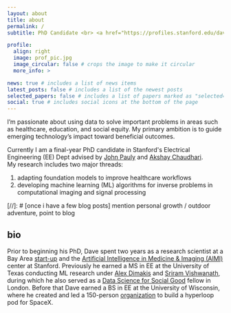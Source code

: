 ```yaml
---
layout: about
title: about
permalink: /
subtitle: PhD Candidate <br> <a href="https://profiles.stanford.edu/dave-van-veen/">Stanford University</a> 

profile:
  align: right
  image: prof_pic.jpg
  image_circular: false # crops the image to make it circular
  more_info: >

news: true # includes a list of news items
latest_posts: false # includes a list of the newest posts
selected_papers: false # includes a list of papers marked as "selected={true}"
social: true # includes social icons at the bottom of the page
---
```


I’m passionate about using data to solve important problems in areas such as healthcare, education, and social equity. My primary ambition is to guide emerging technology’s impact toward beneficial outcomes.

Currently I am a final-year PhD candidate in Stanford's Electrical Engineering (EE) Dept advised by <a href="https://web.stanford.edu/~pauly/">John Pauly</a> and <a href="https://profiles.stanford.edu/akshay-chaudhari">Akshay Chaudhari</a>.<br>
My research includes two major threads:
1. adapting foundation models to improve healthcare workflows
2. developing machine learning (ML) algorithms for inverse problems in computational imaging and signal processing

[//]: # [once i have a few blog posts] mention personal growth / outdoor adventure, point to blog

## bio
Prior to beginning his PhD, Dave spent two years as a research scientist at a Bay Area <a href="https://subtlemedical.com/">start-up</a> and the <a href="">Artificial Intelligence in Medicine & Imaging (AIMI)</a> center at Stanford.
Previously he earned a MS in EE at the University of Texas conducting ML research under <a href="https://users.ece.utexas.edu/~dimakis/">Alex Dimakis</a>
and <a href="http://sriram.utlinc.org/#/">Sriram Vishwanath</a>, during which he also served as a <a href="https://www.datascienceforsocialgood.org/">Data Science for Social Good</a> fellow in London.
Before that Dave earned a BS in EE at the University of Wisconsin, where he created and led a 150-person <a href="https://universityresearchpark.org/badgerloops-run-for-hyperloop-glory-captures-the-attention-of-elon-musk/">organization</a> to build a hyperloop pod for SpaceX.
<br>
